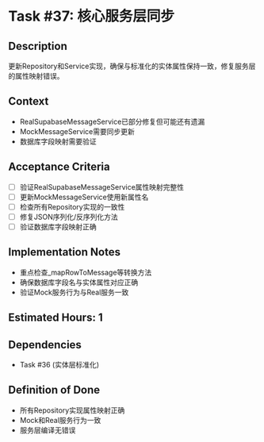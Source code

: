 # Task #37: 核心服务层同步

## Description
更新Repository和Service实现，确保与标准化的实体属性保持一致，修复服务层的属性映射错误。

## Context
- RealSupabaseMessageService已部分修复但可能还有遗漏
- MockMessageService需要同步更新
- 数据库字段映射需要验证

## Acceptance Criteria
- [ ] 验证RealSupabaseMessageService属性映射完整性
- [ ] 更新MockMessageService使用新属性名
- [ ] 检查所有Repository实现的一致性
- [ ] 修复JSON序列化/反序列化方法
- [ ] 验证数据库字段映射正确

## Implementation Notes
- 重点检查_mapRowToMessage等转换方法
- 确保数据库字段名与实体属性对应正确
- 验证Mock服务行为与Real服务一致

## Estimated Hours: 1

## Dependencies
- Task #36 (实体层标准化)

## Definition of Done
- 所有Repository实现属性映射正确
- Mock和Real服务行为一致
- 服务层编译无错误